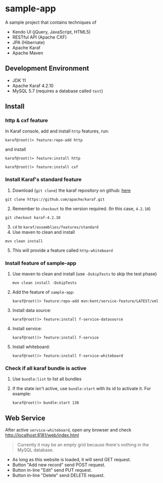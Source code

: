 # sample-app
A sample project that contains techniques of 

* Kendo UI (jQuery, JavaScript, HTML5)
* RESTful API (Apache CXF)
* JPA (Hibernate)
* Apache Karaf 
* Apache Maven

## Development Environment
* JDK 11
* Apache Karaf 4.2.10
* MySQL 5.7 (requires a database called `test`)

## Install
### http & cxf feature
In Karaf console, add and install `http` features, run:  
   
```
karaf@root()> feature:repo-add http
```
and install  
  
```
karaf@root()> feature:install http
```  

```
karaf@root()> feature:install cxf
```

### Install Karaf's standard feature
1. Download (`git clone`) the karaf repository on github: [here](https://github.com/apache/karaf)
 
  ```
  git clone https://github.com/apache/karaf.git
  ```

2. Remember to `checkout` to the version required. (In this case, `4.2.10`)  
  
  ```
  git checkout karaf-4.2.10
  ```

3. `cd` to `karaf/assemblies/features/standard`
4. Use maven to clean and install
  
  ```
  mvn clean install
  ```

5. This will provide a feature called `http-whiteboard`

### Install feature of sample-app

1. Use maven to clean and install (use `-DskipTests` to skip the test phase)  
  
   ```
   mvn clean install -DskipTests
   ```  

2. Add the feature of `sample-app`:  
 
   ```
   karaf@root()> feature:repo-add mvn:kent/service-feature/LATEST/xml
   ```

3. Install data source:  
 
   ```
   karaf@root()> feature:install f-service-datasource
   ```

4. Install service:  
 
   ```
   karaf@root()> feature:install f-service
   ```
   
5. Install whiteboard:  
 
   ```
   karaf@root()> feature:install f-service-whiteboard
   ``` 

### Check if all karaf bundle is active
1. Use `bundle:list` to list all bundles
2. If the state isn't active, use `bundle:start` with its id to activate it. For example:
   
   ```
   karaf@root()> bundle:start 130
   ```

## Web Service
After active `service-whiteboard`, open any browser and check [http://localhost:8181/web/index.html](http://localhost:8181/web/index.html)

> Currently it may be an empty grid because there's nothing in the MySQL database.

* As long as this website is loaded, it will send GET request.
* Button "Add new record" send POST request.
* Button in-line "Edit" send PUT request.
* Button in-line "Delete" send DELETE request.

